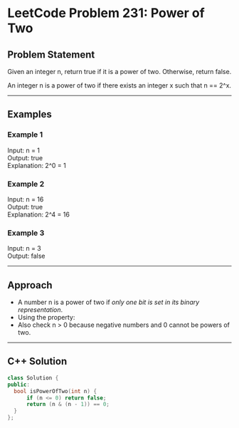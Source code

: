 # LeetCode Problem 231: Power of Two

## Problem Statement
Given an integer n, return true if it is a power of two. Otherwise, return false.

An integer n is a power of two if there exists an integer x such that n == 2^x.

---

## Examples
### Example 1
Input: n = 1  
Output: true  
Explanation: 2^0 = 1  

### Example 2
Input: n = 16  
Output: true  
Explanation: 2^4 = 16  

### Example 3
Input: n = 3  
Output: false  

---

## Approach
- A number n is a power of two if *only one bit is set in its binary representation*.  
- Using the property:  
- Also check n > 0 because negative numbers and 0 cannot be powers of two.  

---

## C++ Solution

```cpp
class Solution {
public:
  bool isPowerOfTwo(int n) {
      if (n <= 0) return false;
      return (n & (n - 1)) == 0;
  }
};
